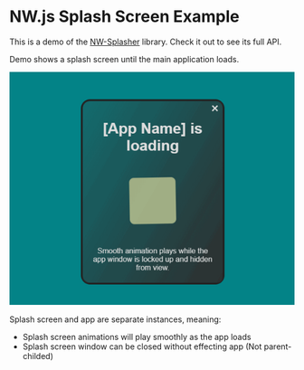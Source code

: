 # NW.js Splash Screen Example

This is a demo of the [NW-Splasher](https://github.com/nwutils/nw-splasher) library. Check it out to see its full API.

Demo shows a splash screen until the main application loads.

![Animation of splash screen and app loading](splash.gif)

Splash screen and app are separate instances, meaning:

* Splash screen animations will play smoothly as the app loads
* Splash screen window can be closed without effecting app (Not parent-childed)
